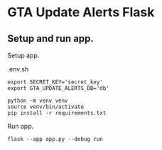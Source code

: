 # GTA Update Alerts Flask

## Setup and run app.

Setup app.

.env.sh

```
export SECRET_KEY='secret_key'
export GTA_UPDATE_ALERTS_DB='db'

```

```
python -m venv venv
source venv/bin/activate
pip install -r requirements.txt
```

Run app.

```
flask --app app.py --debug run
```
